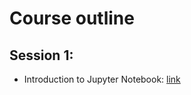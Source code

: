 # Course outline

## Session 1:

- Introduction to Jupyter Notebook: [link](../../Introduction_Jupyter_Notebooks.ipynb)